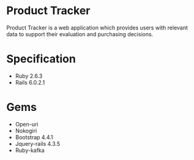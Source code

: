 # Product Tracker

Product Tracker is a web application which provides users with relevant data to support their evaluation and purchasing decisions.

# Specification
* Ruby 2.6.3
* Rails 6.0.2.1

# Gems
* Open-uri
* Nokogiri
* Bootstrap 4.4.1
* Jquery-rails 4.3.5
* Ruby-kafka
